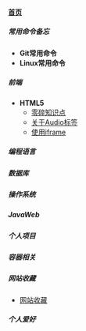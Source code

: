 
#### [首页](?file=home-首页)

##### 常用命令备忘
- **Git常用命令**
- **Linux常用命令**

##### 前端
- **HTML5**
    - [零碎知识点](?file=002-前端/001-HTML5/001-零碎知识点 "零碎知识点")
    - [关于Audio标签](?file=002-前端/001-HTML5/002-关于Audio标签 "关于Audio标签")
    - [使用iframe](?file=002-前端/001-HTML5/003-使用iframe "使用iframe")

##### 编程语言

##### 数据库

##### 操作系统

##### JavaWeb

##### 个人项目

##### 容器相关

##### 网站收藏
- [网站收藏](?file=009-网站收藏/001-网站收藏 "网站收藏")

##### 个人爱好
